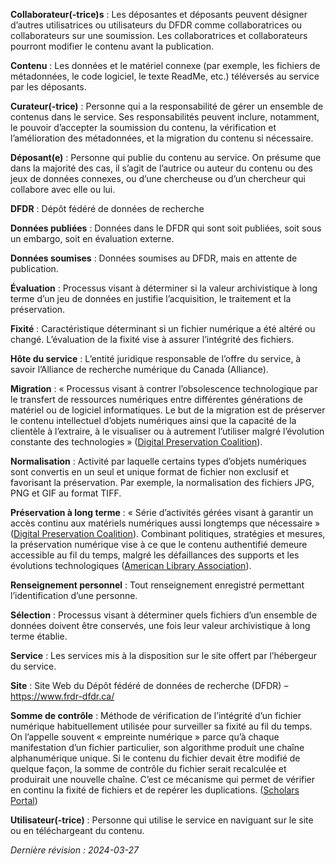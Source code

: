 **Collaborateur(-trice)s** : Les déposantes et déposants peuvent désigner d’autres utilisatrices ou utilisateurs du DFDR comme collaboratrices ou collaborateurs sur une soumission. Les collaboratrices et collaborateurs pourront modifier le contenu avant la publication.

**Contenu** : Les données et le matériel connexe (par exemple, les fichiers de métadonnées, le code logiciel, le texte ReadMe, etc.) téléversés au service par les déposants.

**Curateur(-trice)** : Personne qui a la responsabilité de gérer un ensemble de contenus dans le service. Ses responsabilités peuvent inclure, notamment, le pouvoir d’accepter la soumission du contenu, la vérification et l’amélioration des métadonnées, et la migration du contenu si nécessaire.

**Déposant(e)** : Personne qui publie du contenu au service. On présume que dans la majorité des cas, il s’agit de l’autrice ou auteur du contenu ou des jeux de données connexes, ou d’une chercheuse ou d’un chercheur qui collabore avec elle ou lui.

**DFDR** : Dépôt fédéré de données de recherche

**Données publiées** : Données dans le DFDR qui sont soit publiées, soit sous un embargo, soit en évaluation externe.

**Données soumises** : Données soumises au DFDR, mais en attente de publication.

**Évaluation** : Processus visant à déterminer si la valeur archivistique à long terme d’un jeu de données en justifie l’acquisition, le traitement et la préservation.

**Fixité** : Caractéristique déterminant si un fichier numérique a été altéré ou changé. L’évaluation de la fixité vise à assurer l’intégrité des fichiers.

**Hôte du service** : L’entité juridique responsable de l’offre du service, à savoir l’Alliance de recherche numérique du Canada (Alliance).

**Migration** : « Processus visant à contrer l’obsolescence technologique par le transfert de ressources numériques entre différentes générations de matériel ou de logiciel informatiques. Le but de la migration est de préserver le contenu intellectuel d’objets numériques ainsi que la capacité de la clientèle à l’extraire, à le visualiser ou à autrement l’utiliser malgré l’évolution constante des technologies » ([Digital Preservation Coalition](https://www.dpconline.org/handbook/glossary)).

**Normalisation** : Activité par laquelle certains types d’objets numériques sont convertis en un seul et unique format de fichier non exclusif et favorisant la préservation. Par exemple, la normalisation des fichiers JPG, PNG et GIF au format TIFF.

**Préservation à long terme** : « Série d’activités gérées visant à garantir un accès continu aux matériels numériques aussi longtemps que nécessaire » ([Digital Preservation Coalition](https://www.dpconline.org/handbook/glossary#D)). Combinant politiques, stratégies et mesures, la préservation numérique vise à ce que le contenu authentifié demeure accessible au fil du temps, malgré les défaillances des supports et les évolutions technologiques ([American Library Association](http://www.ala.org/alcts/resources/preserv/defdigpres0408)).

**Renseignement personnel** : Tout renseignement enregistré permettant l’identification d’une personne.

**Sélection** : Processus visant à déterminer quels fichiers d’un ensemble de données doivent être conservés, une fois leur valeur archivistique à long terme établie.

**Service** : Les services mis à la disposition sur le site offert par l’hébergeur du service.

**Site** : Site Web du Dépôt fédéré de données de recherche (DFDR) – https://www.frdr-dfdr.ca/

**Somme de contrôle** : Méthode de vérification de l’intégrité d’un fichier numérique habituellement utilisée pour surveiller sa fixité au fil du temps. On l’appelle souvent « empreinte numérique » parce qu’à chaque manifestation d’un fichier particulier, son algorithme produit une chaîne alphanumérique unique. Si le contenu du fichier devait être modifié de quelque façon, la somme de contrôle du fichier serait recalculée et produirait une nouvelle chaîne. C’est ce mécanisme qui permet de vérifier en continu la fixité de fichiers et de repérer les duplications. ([Scholars Portal](https://learn.scholarsportal.info/all-guides/handling-digital-archives/concepts/))

**Utilisateur(-trice)** : Personne qui utilise le service en naviguant sur le site ou en téléchargeant du contenu.

*Dernière révision : 2024-03-27*
